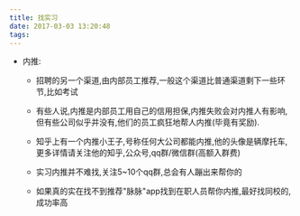 ```yaml
---
title: 找实习
date: 2017-03-03 13:20:48
tags:	
---
```




- 内推:

  - 招聘的另一个渠道,由内部员工推荐,一般这个渠道比普通渠道剩下一些环节,比如考试

  - 有些人说,内推是内部员工用自己的信用担保,内推失败会对内推人有影响,但有些公司似乎并没有,他们的员工疯狂地帮人内推(毕竟有奖励).

  - 知乎上有一个内推小王子,号称任何大公司都能内推,他的头像是辆摩托车,更多详情请关注他的知乎,公众号,qq群/微信群(高额入群费)

  - 实习内推并不难找,关注5~10个qq群,总会有人蹦出来帮你的

  - 如果真的实在找不到推荐"脉脉"app找到在职人员帮你内推,最好找同校的,成功率高

    ​



